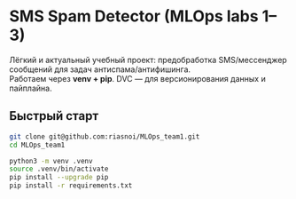 # SMS Spam Detector (MLOps labs 1–3)

Лёгкий и актуальный учебный проект: предобработка SMS/мессенджер сообщений для задач антиспама/антифишинга.  
Работаем через **venv + pip**. DVC — для версионирования данных и пайплайна.

## Быстрый старт

```bash
git clone git@github.com:riasnoi/MLOps_team1.git
cd MLOps_team1

python3 -m venv .venv
source .venv/bin/activate
pip install --upgrade pip
pip install -r requirements.txt
```